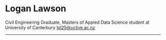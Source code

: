# Logan Lawson
Civil Engineering Graduate, Masters of Appled Data Science student at University of Canterbury
lpl25@uclive.ac.nz
***
